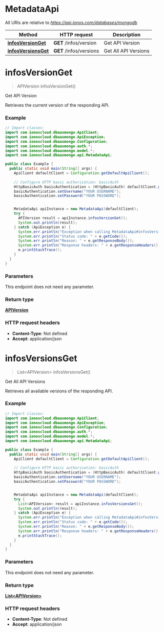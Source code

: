 # MetadataApi

All URIs are relative to *https://api.ionos.com/databases/mongodb*

| Method | HTTP request | Description |
| ------------- | ------------- | ------------- |
| [**infosVersionGet**](MetadataApi.md#infosversionget) | **GET** /infos/version | Get API Version |
| [**infosVersionsGet**](MetadataApi.md#infosversionsget) | **GET** /infos/versions | Get All API Versions |


<a name="infosVersionGet"></a>
# **infosVersionGet**
> APIVersion infosVersionGet()

Get API Version

Retrieves the current version of the responding API.

### Example
```java
// Import classes:
import com.ionoscloud.dbaasmongo.ApiClient;
import com.ionoscloud.dbaasmongo.ApiException;
import com.ionoscloud.dbaasmongo.Configuration;
import com.ionoscloud.dbaasmongo.auth.*;
import com.ionoscloud.dbaasmongo.model.*;
import com.ionoscloud.dbaasmongo.api.MetadataApi;

public class Example {
  public static void main(String[] args) {
    ApiClient defaultClient = Configuration.getDefaultApiClient();
    
    // Configure HTTP basic authorization: basicAuth
    HttpBasicAuth basicAuthentication = (HttpBasicAuth) defaultClient.getAuthentication("basicAuth");
    basicAuthentication.setUsername("YOUR USERNAME");
    basicAuthentication.setPassword("YOUR PASSWORD");


    MetadataApi apiInstance = new MetadataApi(defaultClient);
    try {
      APIVersion result = apiInstance.infosVersionGet();
      System.out.println(result);
    } catch (ApiException e) {
      System.err.println("Exception when calling MetadataApi#infosVersionGet");
      System.err.println("Status code: " + e.getCode());
      System.err.println("Reason: " + e.getResponseBody());
      System.err.println("Response headers: " + e.getResponseHeaders());
      e.printStackTrace();
    }
  }
}
```

### Parameters
This endpoint does not need any parameter.

### Return type

[**APIVersion**](../models/APIVersion.md)

### HTTP request headers

 - **Content-Type**: Not defined
 - **Accept**: application/json

<a name="infosVersionsGet"></a>
# **infosVersionsGet**
> List&lt;APIVersion&gt; infosVersionsGet()

Get All API Versions

Retrieves all available versions of the responding API.

### Example
```java
// Import classes:
import com.ionoscloud.dbaasmongo.ApiClient;
import com.ionoscloud.dbaasmongo.ApiException;
import com.ionoscloud.dbaasmongo.Configuration;
import com.ionoscloud.dbaasmongo.auth.*;
import com.ionoscloud.dbaasmongo.model.*;
import com.ionoscloud.dbaasmongo.api.MetadataApi;

public class Example {
  public static void main(String[] args) {
    ApiClient defaultClient = Configuration.getDefaultApiClient();
    
    // Configure HTTP basic authorization: basicAuth
    HttpBasicAuth basicAuthentication = (HttpBasicAuth) defaultClient.getAuthentication("basicAuth");
    basicAuthentication.setUsername("YOUR USERNAME");
    basicAuthentication.setPassword("YOUR PASSWORD");


    MetadataApi apiInstance = new MetadataApi(defaultClient);
    try {
      List<APIVersion> result = apiInstance.infosVersionsGet();
      System.out.println(result);
    } catch (ApiException e) {
      System.err.println("Exception when calling MetadataApi#infosVersionsGet");
      System.err.println("Status code: " + e.getCode());
      System.err.println("Reason: " + e.getResponseBody());
      System.err.println("Response headers: " + e.getResponseHeaders());
      e.printStackTrace();
    }
  }
}
```

### Parameters
This endpoint does not need any parameter.

### Return type

[**List&lt;APIVersion&gt;**](../models/APIVersion.md)

### HTTP request headers

 - **Content-Type**: Not defined
 - **Accept**: application/json

